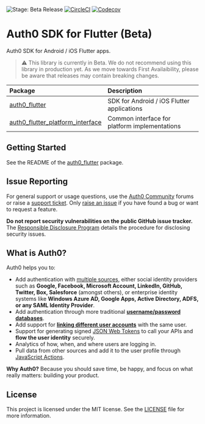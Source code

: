 ![Stage: Beta Release](https://img.shields.io/badge/stage-beta-orange)
[![CircleCI](https://img.shields.io/circleci/build/github/auth0/auth0-flutter)](https://circleci.com/gh/auth0/auth0-flutter)
[![Codecov](https://img.shields.io/codecov/c/github/auth0/auth0-flutter)](https://codecov.io/gh/auth0/auth0-flutter)

# Auth0 SDK for Flutter (Beta)

Auth0 SDK for Android / iOS Flutter apps.

> ⚠️ This library is currently in Beta. We do not recommend using this library in production yet. As we move towards First Availaibility, please be aware that releases may contain breaking changes.

| Package                                                                 | Description                                   |
|:------------------------------------------------------------------------|:----------------------------------------------|
| [auth0_flutter](./auth0_flutter/)                                       | SDK for Android / iOS Flutter applications    |
| [auth0_flutter_platform_interface](./auth0_flutter_platform_interface/) | Common interface for platform implementations |

## Getting Started

See the README of the [auth0_flutter](./auth0_flutter#readme) package.

## Issue Reporting

For general support or usage questions, use the [Auth0 Community](https://community.auth0.com/c/sdks/5) forums or raise a [support ticket](https://support.auth0.com/). Only [raise an issue](https://github.com/auth0/auth0_flutter/issues) if you have found a bug or want to request a feature.

**Do not report security vulnerabilities on the public GitHub issue tracker.** The [Responsible Disclosure Program](https://auth0.com/responsible-disclosure-policy) details the procedure for disclosing security issues.

## What is Auth0?

Auth0 helps you to:

- Add authentication with [multiple sources](https://auth0.com/docs/authenticate/identity-providers), either social identity providers such as **Google, Facebook, Microsoft Account, LinkedIn, GitHub, Twitter, Box, Salesforce** (amongst others), or enterprise identity systems like **Windows Azure AD, Google Apps, Active Directory, ADFS, or any SAML Identity Provider**.
- Add authentication through more traditional **[username/password databases](https://auth0.com/docs/authenticate/database-connections/custom-db)**.
- Add support for **[linking different user accounts](https://auth0.com/docs/manage-users/user-accounts/user-account-linking)** with the same user.
- Support for generating signed [JSON Web Tokens](https://auth0.com/docs/secure/tokens/json-web-tokens) to call your APIs and **flow the user identity** securely.
- Analytics of how, when, and where users are logging in.
- Pull data from other sources and add it to the user profile through [JavaScript Actions](https://auth0.com/docs/customize/actions).

**Why Auth0?** Because you should save time, be happy, and focus on what really matters: building your product.

## License

This project is licensed under the MIT license. See the [LICENSE](LICENSE) file for more information.
